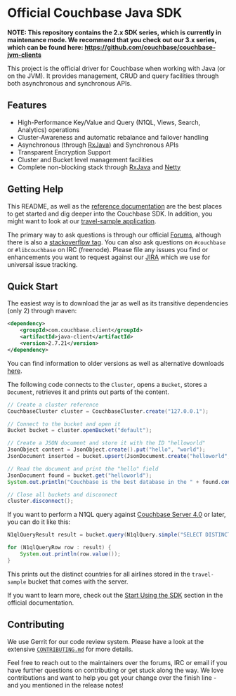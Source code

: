 # Official Couchbase Java SDK

**NOTE: This repository contains the 2.x SDK series, which is currently in maintenance mode. We recommend that you check out our 3.x series, which can be found here: https://github.com/couchbase/couchbase-jvm-clients**

This project is the official driver for Couchbase when working with Java (or on the JVM). It provides management, CRUD and query facilities through both asynchronous and synchronous APIs.

## Features ##

* High-Performance Key/Value and Query (N1QL, Views, Search, Analytics) operations
* Cluster-Awareness and automatic rebalance and failover handling
* Asynchronous (through [RxJava](https://github.com/ReactiveX/RxJava)) and Synchronous APIs
* Transparent Encryption Support
* Cluster and Bucket level management facilities
* Complete non-blocking stack through [RxJava](https://github.com/ReactiveX/RxJava) and [Netty](http://netty.io)

## Getting Help ##
This README, as well as the [reference documentation](https://developer.couchbase.com/documentation/server/5.0/sdk/java/start-using-sdk.html) are the best places to get started and dig deeper into the Couchbase SDK. In addition, you might want to look at our [travel-sample application](https://github.com/couchbaselabs/try-cb-java).

The primary way to ask questions is through our official [Forums](http://forums.couchbase.com), although there is also a [stackoverflow tag](http://stackoverflow.com/questions/tagged/couchbase). You can also ask questions on `#couchbase` or `#libcouchbase` on IRC (freenode). Please file any issues you find or enhancements you want to request against our [JIRA](http://issues.couchbase.com/browse/JCBC) which we use for universal issue tracking.

## Quick Start ##
The easiest way is to download the jar as well as its transitive dependencies (only 2) through maven:


```xml
<dependency>
    <groupId>com.couchbase.client</groupId>
    <artifactId>java-client</artifactId>
    <version>2.7.21</version>
</dependency>
```

You can find information to older versions as well as alternative downloads [here](http://developer.couchbase.com/server/other-products/release-notes-archives/java-sdk).

The following code connects to the `Cluster`, opens a `Bucket`, stores a `Document`, retrieves it and prints out parts of the content.

```java
// Create a cluster reference
CouchbaseCluster cluster = CouchbaseCluster.create("127.0.0.1");

// Connect to the bucket and open it
Bucket bucket = cluster.openBucket("default");

// Create a JSON document and store it with the ID "helloworld"
JsonObject content = JsonObject.create().put("hello", "world");
JsonDocument inserted = bucket.upsert(JsonDocument.create("helloworld", content));

// Read the document and print the "hello" field
JsonDocument found = bucket.get("helloworld");
System.out.println("Couchbase is the best database in the " + found.content().getString("hello"));

// Close all buckets and disconnect
cluster.disconnect();
```

If you want to perform a N1QL query against [Couchbase Server 4.0](http://www.couchbase.com/nosql-databases/couchbase-server) or later, you can do it like this:

```java
N1qlQueryResult result = bucket.query(N1qlQuery.simple("SELECT DISTINCT(country) FROM `travel-sample` WHERE type = 'airline' LIMIT 10"));

for (N1qlQueryRow row : result) {
    System.out.println(row.value());
}
```

This prints out the distinct countries for all airlines stored in the `travel-sample` bucket that comes with the server.

If you want to learn more, check out the [Start Using the SDK](https://developer.couchbase.com/documentation/server/5.0/sdk/java/start-using-sdk.html) section in the official documentation.

## Contributing ##

We use Gerrit for our code review system. Please have a look at the extensive [`CONTRIBUTING.md`](CONTRIBUTING.md) for more details.

Feel free to reach out to the maintainers over the forums, IRC or email if you have further questions on contributing or get stuck along the way. We love contributions and want to help you get your change over the finish line - and you mentioned in the release notes!
